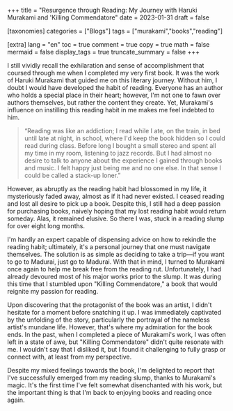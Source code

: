 +++
title = "Resurgence through Reading: My Journey with Haruki Murakami and 'Killing Commendatore"
date = 2023-01-31
draft = false 

[taxonomies]
categories = ["Blogs"]
tags = ["murakami","books","reading"]

[extra]
lang = "en"
toc = true
comment = true
copy = true
math = false
mermaid = false
display_tags = true
truncate_summary = false
+++

I still vividly recall the exhilaration and sense of accomplishment that coursed through me when I completed my very first book. It was the work of Haruki Murakami that guided me on this literary journey. Without him, I doubt I would have developed the habit of reading. Everyone has an author who holds a special place in their heart; however, I'm not one to fawn over authors themselves, but rather the content they create. Yet, Murakami's influence on instilling this reading habit in me makes me feel indebted to him.

<blockquote>
“Reading was like an addiction; I read while I ate, on the train, in bed until late at night, in school, where I'd keep the book hidden so I could read during class. Before long I bought a small stereo and spent all my time in my room, listening to jazz records. But I had almost no desire to talk to anyone about the experience I gained through books and music. I felt happy just being me and no one else. In that sense I could be called a stack-up loner.”
</blockquote>
However, as abruptly as the reading habit had blossomed in my life, it mysteriously faded away, almost as if it had never existed. I ceased reading and lost all desire to pick up a book. Despite this, I still had a deep passion for purchasing books, naively hoping that my lost reading habit would return someday. Alas, it remained elusive. So there I was, stuck in a reading slump for over eight long months.

I'm hardly an expert capable of dispensing advice on how to rekindle the reading habit; ultimately, it's a personal journey that one must navigate themselves. The solution is as simple as deciding to take a trip—if you want to go to Madurai, just go to Madurai. With that in mind, I turned to Murakami once again to help me break free from the reading rut. Unfortunately, I had already devoured most of his major works prior to the slump. It was during this time that I stumbled upon "Killing Commendatore," a book that would reignite my passion for reading.

Upon discovering that the protagonist of the book was an artist, I didn't hesitate for a moment before snatching it up. I was immediately captivated by the unfolding of the story, particularly the portrayal of the nameless artist's mundane life. However, that's where my admiration for the book ends. In the past, when I completed a piece of Murakami's work, I was often left in a state of awe, but "Killing Commendatore" didn't quite resonate with me. I wouldn't say that I disliked it, but I found it challenging to fully grasp or connect with, at least from my perspective.

Despite my mixed feelings towards the book, I'm delighted to report that I've successfully emerged from my reading slump, thanks to Murakami's magic. It's the first time I've felt somewhat disenchanted with his work, but the important thing is that I'm back to enjoying books and reading once again.
